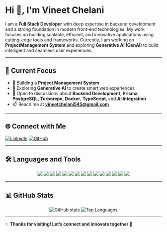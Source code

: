 # Hi 👋, I'm **Vineet Chelani**

I am a **Full Stack Developer** with deep expertise in backend development and a strong foundation in modern front-end technologies. My work focuses on building scalable, efficient, and innovative applications using cutting-edge tools and frameworks. Currently, I am working on **ProjectManagement System** and exploring **Generative AI (GenAI)** to build intelligent and seamless user experiences.

---

## 🌟 **Current Focus**
- 🔭 Building a **Project Management System**
- 🤖 Exploring **Generative AI** to create smart web experiences
- 💬 Open to discussions about **Backend Development**, **Prisma**, **PostgreSQL**, **Turborepo**, **Docker**, **TypeScript**, and **AI Integration**
- 📫 Reach me at **[vineetchelani545@gmail.com](mailto:vineetchelani545@gmail.com)**

---

## 🌐 **Connect with Me**

[![LinkedIn](https://img.shields.io/badge/LinkedIn-%230077B5.svg?style=for-the-badge&logo=linkedin&logoColor=white)](https://www.linkedin.com/in/vineet-chelani-a82263253/)
[![GitHub](https://img.shields.io/badge/GitHub-%2312100E.svg?style=for-the-badge&logo=github&logoColor=white)](https://github.com/Vineetchelani1304)

---

## 🛠️ **Languages and Tools**

<p align="center">
  <img src="https://img.shields.io/badge/C-%2300599C.svg?style=for-the-badge&logo=c&logoColor=white" />
  <img src="https://img.shields.io/badge/C++-%2300599C.svg?style=for-the-badge&logo=cplusplus&logoColor=white" />
  <img src="https://img.shields.io/badge/Java-%23E34F26.svg?style=for-the-badge&logo=java&logoColor=white" />
  <img src="https://img.shields.io/badge/JavaScript-%23F7DF1E.svg?style=for-the-badge&logo=javascript&logoColor=black" />
  <img src="https://img.shields.io/badge/TypeScript-%23007ACC.svg?style=for-the-badge&logo=typescript&logoColor=white" />
  <img src="https://img.shields.io/badge/Node.js-%23339933.svg?style=for-the-badge&logo=node.js&logoColor=white" />
  <img src="https://img.shields.io/badge/Prisma-%232D3748.svg?style=for-the-badge&logo=prisma&logoColor=white" />
  <img src="https://img.shields.io/badge/PostgreSQL-%234169E1.svg?style=for-the-badge&logo=postgresql&logoColor=white" />
  <img src="https://img.shields.io/badge/MongoDB-%2347A248.svg?style=for-the-badge&logo=mongodb&logoColor=white" />
  <img src="https://img.shields.io/badge/Turborepo-%2363B1F0.svg?style=for-the-badge&logo=turborepo&logoColor=black" />
  <img src="https://img.shields.io/badge/Docker-%232496ED.svg?style=for-the-badge&logo=docker&logoColor=white" />
  <img src="https://img.shields.io/badge/React-%2361DAFB.svg?style=for-the-badge&logo=react&logoColor=black" />
  <img src="https://img.shields.io/badge/Next.js-%23000000.svg?style=for-the-badge&logo=next.js&logoColor=white" />
  <img src="https://img.shields.io/badge/AWS-232F3E?style=for-the-badge&logo=amazonaws&logoColor=white" />
  <img src="https://img.shields.io/badge/GenAI-%238970FF.svg?style=for-the-badge&logo=OpenAI&logoColor=white" />
</p>

---

## 📊 **GitHub Stats**

<p align="center">
  <img src="https://github-readme-stats.vercel.app/api?username=Vineetchelani1304&show_icons=true&theme=radical" alt="GitHub stats" />
  <img src="https://github-readme-stats.vercel.app/api/top-langs/?username=Vineetchelani1304&layout=compact&theme=radical" alt="Top Languages" />
</p>

---

✨ **Thanks for visiting! Let’s connect and innovate together 🚀**
